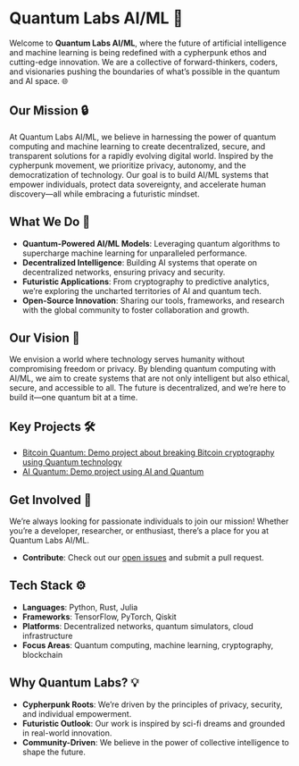# Quantum Labs AI/ML 🚀

Welcome to **Quantum Labs AI/ML**, where the future of artificial intelligence and machine learning is being redefined with a cypherpunk ethos and cutting-edge innovation. We are a collective of forward-thinkers, coders, and visionaries pushing the boundaries of what’s possible in the quantum and AI space. 🌐

## Our Mission 🔒

At Quantum Labs AI/ML, we believe in harnessing the power of quantum computing and machine learning to create decentralized, secure, and transparent solutions for a rapidly evolving digital world. Inspired by the cypherpunk movement, we prioritize privacy, autonomy, and the democratization of technology. Our goal is to build AI/ML systems that empower individuals, protect data sovereignty, and accelerate human discovery—all while embracing a futuristic mindset.

## What We Do 🧠
- **Quantum-Powered AI/ML Models**: Leveraging quantum algorithms to supercharge machine learning for unparalleled performance.
- **Decentralized Intelligence**: Building AI systems that operate on decentralized networks, ensuring privacy and security.
- **Futuristic Applications**: From cryptography to predictive analytics, we’re exploring the uncharted territories of AI and quantum tech.
- **Open-Source Innovation**: Sharing our tools, frameworks, and research with the global community to foster collaboration and growth.

## Our Vision 🌌
We envision a world where technology serves humanity without compromising freedom or privacy. By blending quantum computing with AI/ML, we aim to create systems that are not only intelligent but also ethical, secure, and accessible to all. The future is decentralized, and we’re here to build it—one quantum bit at a time.

## Key Projects 🛠️

- [Bitcoin Quantum:  Demo project about breaking Bitcoin cryptography using Quantum technology](https://github.com/quantum-labs-ai-ml/bitcoin-quantum)
- [AI Quantum:  Demo project using AI and Quantum](https://github.com/quantum-labs-ai-ml/ai-quantum)

## Get Involved 🤝
We’re always looking for passionate individuals to join our mission! Whether you’re a developer, researcher, or enthusiast, there’s a place for you at Quantum Labs AI/ML.
- **Contribute**: Check out our [open issues](link-to-issues) and submit a pull request.

## Tech Stack ⚙️
- **Languages**: Python, Rust, Julia
- **Frameworks**: TensorFlow, PyTorch, Qiskit
- **Platforms**: Decentralized networks, quantum simulators, cloud infrastructure
- **Focus Areas**: Quantum computing, machine learning, cryptography, blockchain

## Why Quantum Labs? 💡
- **Cypherpunk Roots**: We’re driven by the principles of privacy, security, and individual empowerment.
- **Futuristic Outlook**: Our work is inspired by sci-fi dreams and grounded in real-world innovation.
- **Community-Driven**: We believe in the power of collective intelligence to shape the future.
